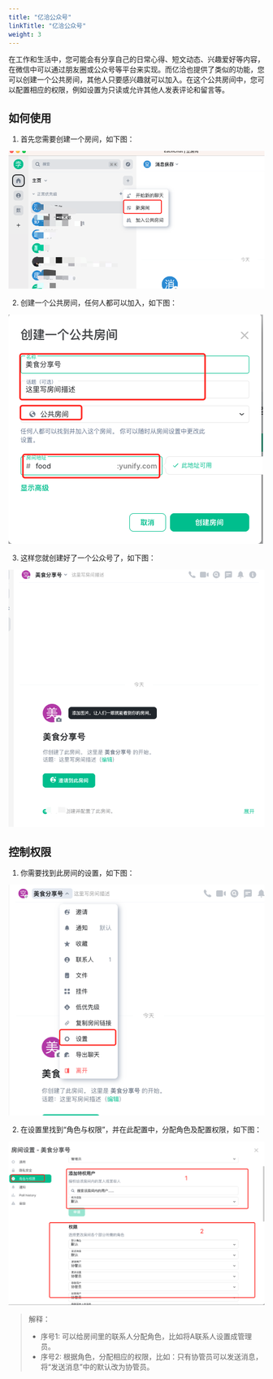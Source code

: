 ```yaml
---
title: "亿洽公众号"
linkTitle: "亿洽公众号"
weight: 3
---
```


在工作和生活中，您可能会有分享自己的日常心得、短文动态、兴趣爱好等内容，在微信中可以通过朋友圈或公众号等平台来实现。而亿洽也提供了类似的功能，您可以创建一个公共房间，其他人只要感兴趣就可以加入。在这个公共房间中，您可以配置相应的权限，例如设置为只读或允许其他人发表评论和留言等。

## 如何使用

1. 首先您需要创建一个房间，如下图：

![](media/official-room-1.png)

2. 创建一个公共房间，任何人都可以加入，如下图：

![](media/official-room-2.png)

3. 这样您就创建好了一个公众号了，如下图：

![](media/official-room-3.png)

## 控制权限

1. 你需要找到此房间的设置，如下图：

![](media/official-room-4.png)

2. 在设置里找到“角色与权限”，并在此配置中，分配角色及配置权限，如下图：

![](media/official-room-5.png)

>  解释：
>    - 序号1: 可以给房间里的联系人分配角色，比如将A联系人设置成管理员。
>    - 序号2: 根据角色，分配相应的权限，比如：只有协管员可以发送消息，将“发送消息”中的默认改为协管员。